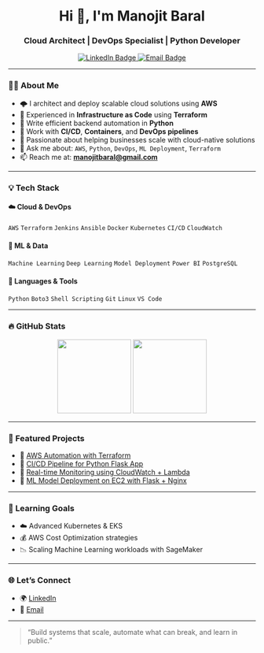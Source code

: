 <h1 align="center">Hi 👋, I'm Manojit Baral</h1>
<h3 align="center">Cloud Architect | DevOps Specialist | Python Developer</h3>

<p align="center">
  <a href="https://www.linkedin.com/in/manojit-baral" target="_blank">
    <img src="https://img.shields.io/badge/LinkedIn-blue?style=for-the-badge&logo=linkedin" alt="LinkedIn Badge"/>
  </a>
  <a href="mailto:manojitbaral@gmail.com">
    <img src="https://img.shields.io/badge/Gmail-red?style=for-the-badge&logo=gmail&logoColor=white" alt="Email Badge"/>
  </a>
</p>

---

### 🧑‍💼 About Me

- 🌩 I architect and deploy scalable cloud solutions using **AWS**
- 🔧 Experienced in **Infrastructure as Code** using **Terraform**
- 🐍 Write efficient backend automation in **Python**
- 🚀 Work with **CI/CD**, **Containers**, and **DevOps pipelines**
- 🎯 Passionate about helping businesses scale with cloud-native solutions
- 💬 Ask me about: `AWS`, `Python`, `DevOps`, `ML Deployment`, `Terraform`
- 📫 Reach me at: **manojitbaral@gmail.com**

---

### 💡 Tech Stack

#### ☁️ Cloud & DevOps
`AWS` `Terraform` `Jenkins` `Ansible` `Docker` `Kubernetes` `CI/CD` `CloudWatch`

#### 🧠 ML & Data
`Machine Learning` `Deep Learning` `Model Deployment` `Power BI` `PostgreSQL`

#### 🧰 Languages & Tools
`Python` `Boto3` `Shell Scripting` `Git` `Linux` `VS Code`

---

### 🔥 GitHub Stats

<p align="center">
  <img src="https://github-readme-stats.vercel.app/api?username=manojitbaral09&show_icons=true&theme=github_dark" height="150"/>
  <img src="https://github-readme-stats.vercel.app/api/top-langs/?username=manojitbaral09&layout=compact&theme=github_dark" height="150"/>
</p>

---

### 📂 Featured Projects

- 🔹 [AWS Automation with Terraform](#)
- 🔹 [CI/CD Pipeline for Python Flask App](#)
- 🔹 [Real-time Monitoring using CloudWatch + Lambda](#)
- 🔹 [ML Model Deployment on EC2 with Flask + Nginx](#)

---

### 🧠 Learning Goals

- ☁️ Advanced Kubernetes & EKS
- 💰 AWS Cost Optimization strategies
- 📉 Scaling Machine Learning workloads with SageMaker

---

### 🌐 Let’s Connect

- 🌍 [LinkedIn](https://www.linkedin.com/in/manojit-baral)
- 📧 [Email](mailto:manojitbaral@gmail.com)

---

> “Build systems that scale, automate what can break, and learn in public.”

